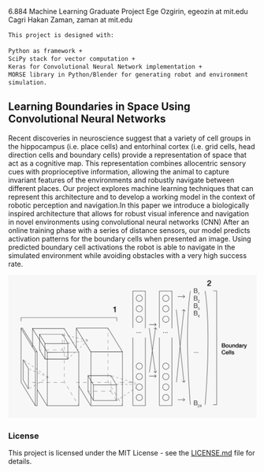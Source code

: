 6.884 Machine Learning Graduate Project
Ege Ozgirin, egeozin at mit.edu
Cagri Hakan Zaman, zaman at mit.edu

	This project is designed with:
	
	Python as framework + 
	SciPy stack for vector computation + 
	Keras for Convolutional Neural Network implementation + 
	MORSE library in Python/Blender for generating robot and environment simulation.

## Learning Boundaries in Space Using Convolutional Neural Networks

Recent discoveries in neuroscience suggest that a variety of cell groups in the hippocampus (i.e. place cells) and entorhinal cortex (i.e. grid cells, head direction cells and boundary cells) provide a representation of space that act as a cognitive map. This representation combines allocentric sensory cues with proprioceptive information, allowing the animal to capture invariant features of the environments and robustly navigate between different places. Our project explores machine learning techniques that can represent this architecture and to develop a working model in the context of robotic perception and navigation.In this paper we introduce a biologically inspired architecture that allows for robust visual inference and navigation in novel environments using convolutional neural networks (CNN) After an online training phase with a series of distance sensors, our model predicts activation patterns for the boundary cells when presented an image. Using predicted boundary cell activations the robot is able to navigate in the simulated environment while avoiding obstacles with a very high success rate.


<p align="center"><img src="https://github.com/egeozin/Learning-Boundaries-in-Space/blob/master/final_CNN.jpg" width="600"></p>


### License 

This project is licensed under the MIT License - see the [LICENSE.md](LICENSE.md) file for details.
